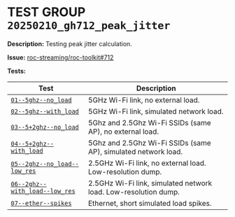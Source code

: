 # TEST GROUP `20250210_gh712_peak_jitter`

**Description:** Testing peak jitter calculation.

**Issue:**
[roc-streaming/roc-toolkit#712](https://github.com/roc-streaming/roc-toolkit/issues/712)

**Tests:**

| **Test** | **Description** |
|----|----|
| [`01--5ghz--no_load`](01--5ghz--no_load/README.md) | 5GHz Wi-Fi link, no external load. |
| [`02--5ghz--with_load`](02--5ghz--with_load/README.md) | 5GHz Wi-Fi link, simulated network load. |
| [`03--5+2ghz--no_load`](03--5+2ghz--no_load/README.md) | 5Ghz and 2.5Ghz Wi-Fi SSIDs (same AP), no external load. |
| [`04--5+2ghz--with_load`](04--5+2ghz--with_load/README.md) | 5Ghz and 2.5Ghz Wi-Fi SSIDs (same AP), simulated network load. |
| [`05--2ghz--no_load--low_res`](05--2ghz--no_load--low_res/README.md) | 2.5GHz Wi-Fi link, no external load. Low-resolution dump. |
| [`06--2ghz--with_load--low_res`](06--2ghz--with_load--low_res/README.md) | 2.5GHz Wi-Fi link, simulated network load. Low-resolution dump. |
| [`07--ether--spikes`](07--ether--spikes/README.md) | Ethernet, short simulated load spikes. |
